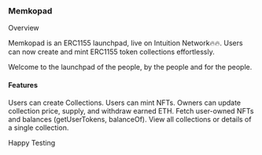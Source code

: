 
### Memkopad

Overview

Memkopad is an ERC1155 launchpad, live on Intuition Network🔥🔥.
Users can now create and mint ERC1155 token collections effortlessly.

Welcome to the launchpad of the people, by the people and for the people.


#### Features

Users can create Collections.
Users can mint NFTs.
Owners can update collection price, supply, and withdraw earned ETH.
Fetch user-owned NFTs and balances (getUserTokens, balanceOf).
View all collections or details of a single collection.

Happy Testing
